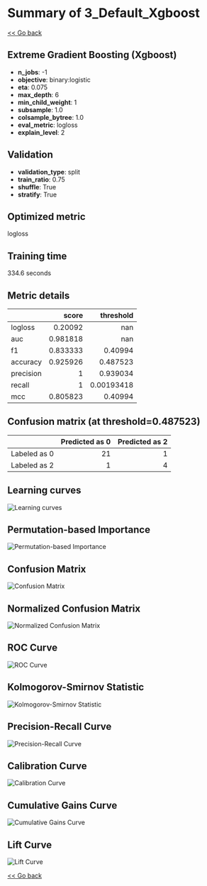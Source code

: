# Summary of 3_Default_Xgboost

[<< Go back](../README.md)


## Extreme Gradient Boosting (Xgboost)
- **n_jobs**: -1
- **objective**: binary:logistic
- **eta**: 0.075
- **max_depth**: 6
- **min_child_weight**: 1
- **subsample**: 1.0
- **colsample_bytree**: 1.0
- **eval_metric**: logloss
- **explain_level**: 2

## Validation
 - **validation_type**: split
 - **train_ratio**: 0.75
 - **shuffle**: True
 - **stratify**: True

## Optimized metric
logloss

## Training time

334.6 seconds

## Metric details
|           |    score |    threshold |
|:----------|---------:|-------------:|
| logloss   | 0.20092  | nan          |
| auc       | 0.981818 | nan          |
| f1        | 0.833333 |   0.40994    |
| accuracy  | 0.925926 |   0.487523   |
| precision | 1        |   0.939034   |
| recall    | 1        |   0.00193418 |
| mcc       | 0.805823 |   0.40994    |


## Confusion matrix (at threshold=0.487523)
|              |   Predicted as 0 |   Predicted as 2 |
|:-------------|-----------------:|-----------------:|
| Labeled as 0 |               21 |                1 |
| Labeled as 2 |                1 |                4 |

## Learning curves
![Learning curves](learning_curves.png)

## Permutation-based Importance
![Permutation-based Importance](permutation_importance.png)
## Confusion Matrix

![Confusion Matrix](confusion_matrix.png)


## Normalized Confusion Matrix

![Normalized Confusion Matrix](confusion_matrix_normalized.png)


## ROC Curve

![ROC Curve](roc_curve.png)


## Kolmogorov-Smirnov Statistic

![Kolmogorov-Smirnov Statistic](ks_statistic.png)


## Precision-Recall Curve

![Precision-Recall Curve](precision_recall_curve.png)


## Calibration Curve

![Calibration Curve](calibration_curve_curve.png)


## Cumulative Gains Curve

![Cumulative Gains Curve](cumulative_gains_curve.png)


## Lift Curve

![Lift Curve](lift_curve.png)



[<< Go back](../README.md)
